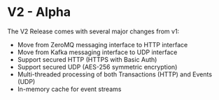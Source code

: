 V2 - Alpha
==========

The V2 Release comes with several major changes from v1:

* Move from ZeroMQ messaging interface to HTTP interface
* Move from Kafka messaging interface to UDP interface
* Support secured HTTP (HTTPS with Basic Auth)
* Support secured UDP (AES-256 symmetric encryption)
* Multi-threaded processing of both Transactions (HTTP) and Events (UDP)
* In-memory cache for event streams
